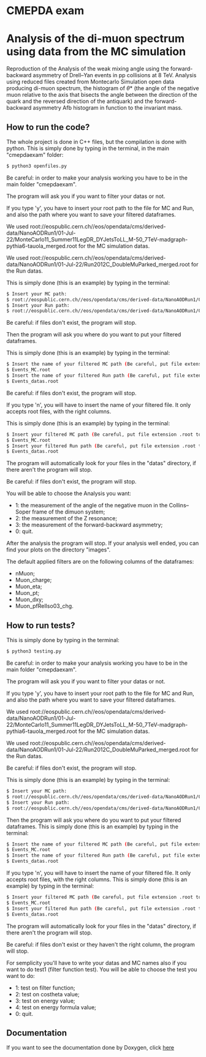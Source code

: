 # CMEPDA exam

# Analysis of the di-muon spectrum using data from the MC simulation

Reproduction of the Analysis of the weak mixing angle using the forward-backward asymmetry of Drell–Yan events in pp collisions at 8 TeV.
Analysis using reduced files created from Montecarlo Simulation open data producing di-muon spectrum, the histogram of $\theta$* (the angle of the negative muon relative to the axis that bisects the angle between the direction of the quark and the reversed direction of the antiquark) and the forward-
backward asymmetry Afb histogram in function to the invariant mass.

## How to run the code?

The whole project is done in C++ files, but the compilation is done with python.
This is simply done by typing in the terminal, in the main "cmepdaexam" folder:
```bash
$ python3 openfiles.py
```

Be careful: in order to make your analysis working you have to be in the main folder "cmepdaexam".
 
The program will ask you if you want to filter your datas or not. 
 
If you type 'y', you have to insert your root path to the file for MC and Run, and also the path where you want to save your filtered dataframes. 
 
We used root://eospublic.cern.ch//eos/opendata/cms/derived-data/NanoAODRun1/01-Jul-22/MonteCarlo11_Summer11LegDR_DYJetsToLL_M-50_7TeV-madgraph-pythia6-tauola_merged.root for the MC simulation datas.
 
We used root://eospublic.cern.ch//eos/opendata/cms/derived-data/NanoAODRun1/01-Jul-22/Run2012C_DoubleMuParked_merged.root for the Run datas.
 
This is simply done (this is an example) by typing in the terminal:
```bash
$ Insert your MC path:
$ root://eospublic.cern.ch//eos/opendata/cms/derived-data/NanoAODRun1/01-Jul-22/MonteCarlo11_Summer11LegDR_DYJetsToLL_M-50_7TeV-madgraph-pythia6-tauola_merged.root
$ Insert your Run path:
$ root://eospublic.cern.ch//eos/opendata/cms/derived-data/NanoAODRun1/01-Jul-22/Run2012C_DoubleMuParked_merged.root
```

Be careful: if files don't exist, the program will stop.

Then the program will ask you where do you want to put your filtered dataframes.
 
This is simply done (this is an example) by typing in the terminal:
```bash
$ Insert the name of your filtered MC path (Be careful, put file extension .root too):
$ Events_MC.root
$ Insert the name of your filtered Run path (Be careful, put file extension .root too):
$ Events_datas.root
```

Be careful: if files don't exist, the program will stop.

If you type 'n', you will have to insert the name of your filtered file. It only accepts root files, with the right columns.

This is simply done (this is an example) by typing in the terminal:
```bash
$ Insert your filtered MC path (Be careful, put file extension .root too):
$ Events_MC.root
$ Insert your filtered Run path (Be careful, put file extension .root too):
$ Events_datas.root
```
The program will automatically look for your files in the "datas" directory, if there aren't the program will stop.

Be careful: if files don't exist, the program will stop.

You will be able to choose the Analysis you want: 
- 1: the measurement of the angle of the negative muon in the Collins–Soper frame of the dimuon system;
- 2: the measurement of the Z resonance; 
- 3: the measurement of the forward-backward asymmetry;
- 0: quit.
 
After the analysis the program will stop. If your analysis well ended, you can find your plots on the directory "images". 
 
The default applied filters are on the following columns of the dataframes:
 - nMuon;
 - Muon_charge;
 - Muon_eta;
 - Muon_pt;
 - Muon_dxy;
 - Muon_pfRelIso03_chg.

## How to run tests?

This is simply done by typing in the terminal:
```bash
$ python3 testing.py
```
  
Be careful: in order to make your analysis working you have to be in the main folder "cmepdaexam".
 
The program will ask you if you want to filter your datas or not. 
 
If you type 'y', you have to insert your root path to the file for MC and Run, and also the path where you want to save your filtered dataframes. 
 
We used root://eospublic.cern.ch//eos/opendata/cms/derived-data/NanoAODRun1/01-Jul-22/MonteCarlo11_Summer11LegDR_DYJetsToLL_M-50_7TeV-madgraph-pythia6-tauola_merged.root for the MC simulation datas.
 
We used root://eospublic.cern.ch//eos/opendata/cms/derived-data/NanoAODRun1/01-Jul-22/Run2012C_DoubleMuParked_merged.root for the Run datas.

Be careful: if files don't exist, the program will stop.

This is simply done (this is an example) by typing in the terminal:
```bash
$ Insert your MC path:
$ root://eospublic.cern.ch//eos/opendata/cms/derived-data/NanoAODRun1/01-Jul-22/MonteCarlo11_Summer11LegDR_DYJetsToLL_M-50_7TeV-madgraph-pythia6-tauola_merged.root
$ Insert your Run path:
$ root://eospublic.cern.ch//eos/opendata/cms/derived-data/NanoAODRun1/01-Jul-22/Run2012C_DoubleMuParked_merged.root
```
Then the program will ask you where do you want to put your filtered dataframes.
 This is simply done (this is an example) by typing in the terminal:
```bash
$ Insert the name of your filtered MC path (Be careful, put file extension .root too):
$ Events_MC.root
$ Insert the name of your filtered Run path (Be careful, put file extension .root too):
$ Events_datas.root
```
 
If you type 'n', you will have to insert the name of your filtered file. It only accepts root files, with the right columns.
This is simply done (this is an example) by typing in the terminal:
```bash
$ Insert your filtered MC path (Be careful, put file extension .root too):
$ Events_MC.root
$ Insert your filtered Run path (Be careful, put file extension .root too):
$ Events_datas.root
```
The program will automatically look for your files in the "datas" directory, if there aren't the program will stop.

Be careful: if files don't exist or they haven't the right column, the program will stop.

For semplicity you'll have to write your datas and MC names also if you want to do test1 (filter function test).
You will be able to choose the test you want to do: 
- 1: test on filter function;
- 2: test on costheta value; 
- 3: test on energy value;
- 4: test on energy formula value;
- 0: quit.

## Documentation
If you want to see the documentation done by Doxygen, click [here](https://sgamba2.github.io/index.html)
